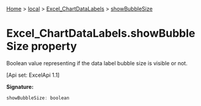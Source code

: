 [Home](./index) &gt; [local](local.md) &gt; [Excel\_ChartDataLabels](local.excel_chartdatalabels.md) &gt; [showBubbleSize](local.excel_chartdatalabels.showbubblesize.md)

# Excel\_ChartDataLabels.showBubbleSize property

Boolean value representing if the data label bubble size is visible or not. 

 \[Api set: ExcelApi 1.1\]

**Signature:**
```javascript
showBubbleSize: boolean
```

